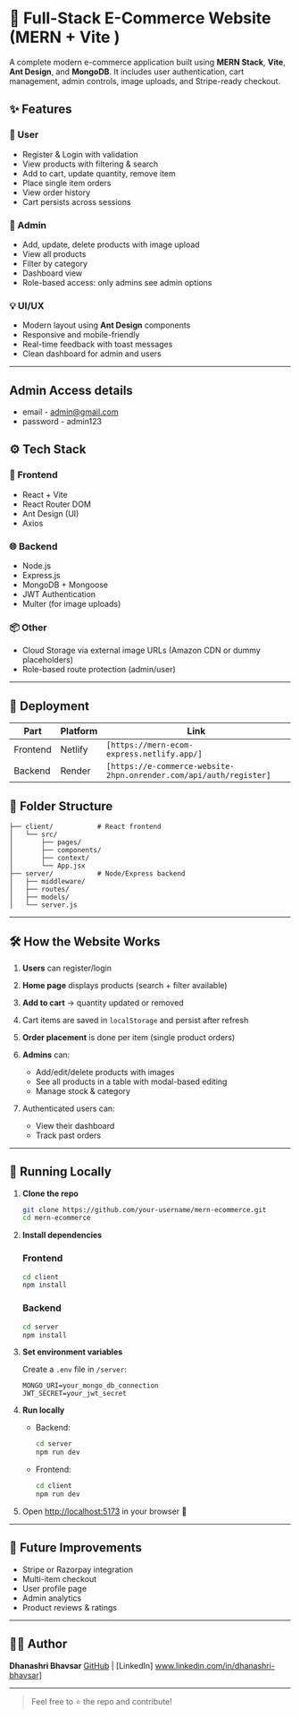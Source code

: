 # 🛒 Full-Stack E-Commerce Website (MERN + Vite )

A complete modern e-commerce application built using **MERN Stack**, **Vite**, **Ant Design**, and **MongoDB**.
It includes user authentication, cart management, admin controls, image uploads, and Stripe-ready checkout.

## ✨ Features

### 👤 User
- Register & Login with validation
- View products with filtering & search
- Add to cart, update quantity, remove item
- Place single item orders
- View order history
- Cart persists across sessions

### 🔐 Admin
- Add, update, delete products with image upload
- View all products
- Filter by category
- Dashboard view
- Role-based access: only admins see admin options

### 💡 UI/UX
- Modern layout using **Ant Design** components
- Responsive and mobile-friendly
- Real-time feedback with toast messages
- Clean dashboard for admin and users

---

## Admin Access details 
- email - admin@gmail.com
- password - admin123

## ⚙️ Tech Stack

### 🔧 Frontend
- React + Vite
- React Router DOM
- Ant Design (UI)
- Axios

### 🌐 Backend
- Node.js
- Express.js
- MongoDB + Mongoose
- JWT Authentication
- Multer (for image uploads)

### 📦 Other
- Cloud Storage via external image URLs (Amazon CDN or dummy placeholders)
- Role-based route protection (admin/user)

---

## 🚀 Deployment

| Part       | Platform  | Link |
|------------|-----------|------|
| Frontend   | Netlify   | `[https://mern-ecom-express.netlify.app/]` |
| Backend    | Render    | `[https://e-commerce-website-2hpn.onrender.com/api/auth/register]` |

## 📂 Folder Structure
````
├── client/           # React frontend
│   └── src/
│       ├── pages/
│       ├── components/
│       ├── context/
│       └── App.jsx
├── server/           # Node/Express backend
│   ├── middleware/
│   ├── routes/
│   ├── models/
│   └── server.js
````

---

## 🛠️ How the Website Works

1. **Users** can register/login
2. **Home page** displays products (search + filter available)
3. **Add to cart** → quantity updated or removed
4. Cart items are saved in `localStorage` and persist after refresh
5. **Order placement** is done per item (single product orders)
6. **Admins** can:

   * Add/edit/delete products with images
   * See all products in a table with modal-based editing
   * Manage stock & category
7. Authenticated users can:

   * View their dashboard
   * Track past orders

---

## 🧪 Running Locally

1. **Clone the repo**

   ```bash
   git clone https://github.com/your-username/mern-ecommerce.git
   cd mern-ecommerce
   ```

2. **Install dependencies**

   ### Frontend

   ```bash
   cd client
   npm install
   ```

   ### Backend

   ```bash
   cd server
   npm install
   ```

3. **Set environment variables**

   Create a `.env` file in `/server`:

   ```env
   MONGO_URI=your_mongo_db_connection
   JWT_SECRET=your_jwt_secret
   ```

4. **Run locally**

   * Backend:

     ```bash
     cd server
     npm run dev
     ```

   * Frontend:

     ```bash
     cd client
     npm run dev
     ```

5. Open [http://localhost:5173](http://localhost:5173) in your browser 🚀

---

## 🧠 Future Improvements

* Stripe or Razorpay integration
* Multi-item checkout
* User profile page
* Admin analytics
* Product reviews & ratings

---

## 👨‍💻 Author

**Dhanashri Bhavsar**
[GitHub](https://github.com/dhanashri-code) | [LinkedIn] www.linkedin.com/in/dhanashri-bhavsar]

---

> Feel free to ⭐ the repo and contribute!

